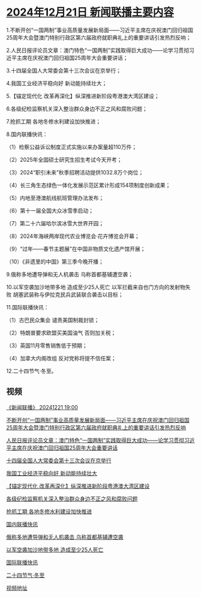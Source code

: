 # [2024年12月21日 新闻联播主要内容](https://tv.cctv.com/lm/xwlb/day/20241221.shtml)

1.不断开创“一国两制”事业高质量发展新局面——习近平主席在庆祝澳门回归祖国25周年大会暨澳门特别行政区第六届政府就职典礼上的重要讲话引发热烈反响；

2.人民日报评论员文章：澳门特色“一国两制”实践取得巨大成功——论学习贯彻习近平主席在庆祝澳门回归祖国25周年大会重要讲话；

3.十四届全国人大常委会第十三次会议在京举行；

4.我国工业经济平稳向好 新动能持续壮大；

5.【锚定现代化 改革再深化】纵深推进新阶段粤港澳大湾区建设；

6.各级纪检监察机关深入整治群众身边不正之风和腐败问题；

7.抢抓工期 各地冬修水利建设加快推进；

8.国内联播快讯：

（1）检察公益诉讼制度正式实施以来办案量超110万件；

（2）2025年全国硕士研究生招生考试今天开考；

（3）2024“职引未来”秋季招聘活动提供1032.8万个岗位；

（4）长三角生态绿色一体化发展示范区累计形成154项制度创新成果；

（5）内地至港澳航线航班管理办法发布；

（6）第十一届全国大众冰雪季启动；

（7）第二十六届哈尔滨冰雪大世界开园；

（8）2024年海峡两岸现代农业博览会·花卉博览会开幕；

（9）“过年——春节主题展”在中国非物质文化遗产馆开展；

（10）《非遗里的中国》第三季今晚开播；

9.俄称多地遭导弹和无人机袭击 乌称首都基辅遭空袭；

10.以军空袭加沙地带多地 造成至少25人死亡 以军拦截来自也门方向的发射物失败 胡塞武装称与伊拉克民兵武装联合袭击以目标；

11.国际联播快讯：

（1）古巴民众集会 谴责美国制裁封锁；

（2）特朗普要求欧盟买美国油气 否则加关税；

（3）英国11月零售销售低于预期；

（4）加拿大内阁改组 反对党称将提不信任案；

12.二十四节气·冬至。

## 视频

[《新闻联播》 20241221 19:00](https://tv.cctv.com/2024/12/21/VIDEKT7Ltwmb08UaDagz0hj1241221.shtml)

[不断开创“一国两制”事业高质量发展新局面——习近平主席在庆祝澳门回归祖国25周年大会暨澳门特别行政区第六届政府就职典礼上的重要讲话引发热烈反响](https://tv.cctv.com/2024/12/21/VIDEejsIhSLt4iWckCpeB339241221.shtml)

[人民日报评论员文章：澳门特色“一国两制”实践取得巨大成功——论学习贯彻习近平主席在庆祝澳门回归祖国25周年大会重要讲话](https://tv.cctv.com/2024/12/21/VIDEtFX6gI64z2AJI8pNGTOh241221.shtml)

[十四届全国人大常委会第十三次会议在京举行](https://tv.cctv.com/2024/12/21/VIDEm5GCnjIwHr6oXsVinZhg241221.shtml)

[我国工业经济平稳向好 新动能持续壮大](https://tv.cctv.com/2024/12/21/VIDEkBXZ4xST30pDpmwv9PeZ241221.shtml)

[【锚定现代化 改革再深化】纵深推进新阶段粤港澳大湾区建设](https://tv.cctv.com/2024/12/21/VIDEKGOCzR58MlszhpZY9H9E241221.shtml)

[各级纪检监察机关深入整治群众身边不正之风和腐败问题](https://tv.cctv.com/2024/12/21/VIDE6eCPh08IqonQTlXWGWdE241221.shtml)

[抢抓工期 各地冬修水利建设加快推进](https://tv.cctv.com/2024/12/21/VIDE1yDhXOx6CBYLL9BoPags241221.shtml)

[国内联播快讯](https://tv.cctv.com/2024/12/21/VIDEVw5nMEo0T8biENFze8wc241221.shtml)

[俄称多地遭导弹和无人机袭击 乌称首都基辅遭空袭](https://tv.cctv.com/2024/12/21/VIDEvWUZkduSCKFqq3lcUQm2241221.shtml)

[以军空袭加沙地带多地 造成至少25人死亡](https://tv.cctv.com/2024/12/21/VIDEpn5bBmE3Toa90AVK8nh4241221.shtml)

[国际联播快讯](https://tv.cctv.com/2024/12/21/VIDEMAHGzTrNqplBz5utYGcy241221.shtml)

[二十四节气·冬至](https://tv.cctv.com/2024/12/21/VIDEA200reHFNqI4lniZH8HS241221.shtml)

[视频地址](https://tv.cctv.com/lm/xwlb/day/20241221.shtml) 

